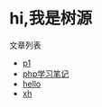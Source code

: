 # hi,我是树源

文章列表
* [p1](hello.md)
* [php学习笔记](php/day1.md)
* [hello](php/11-21.md)
* [xh](xiaohua.md)